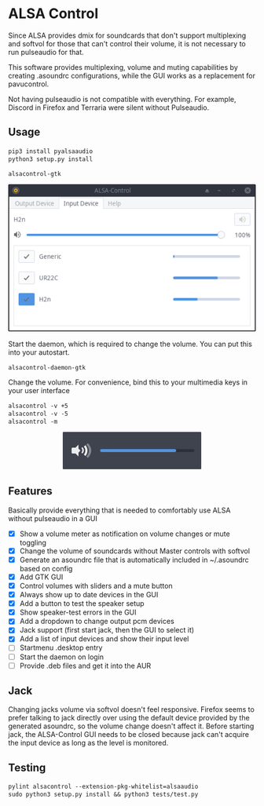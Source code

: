 # ALSA Control

Since ALSA provides dmix for soundcards that don't support multiplexing and softvol for those that can't control their volume,
it is not necessary to run pulseaudio for that.

This software provides multiplexing, volume and muting capabilities by creating .asoundrc configurations, while the GUI
works as a replacement for pavucontrol.

Not having pulseaudio is not compatible with everything. For example, Discord in Firefox and Terraria were silent without Pulseaudio.

## Usage

```
pip3 install pyalsaaudio
python3 setup.py install
```

```
alsacontrol-gtk
```

<p align="center">
    <img src="data/input-devices.png"/>
</p>

Start the daemon, which is required to change the volume. You can put this into your autostart.

```
alsacontrol-daemon-gtk
```

Change the volume. For convenience, bind this to your multimedia keys in your user interface

```
alsacontrol -v +5
alsacontrol -v -5
alsacontrol -m
```

<p align="center">
    <img src="data/notifications.png"/>
</p>


## Features

Basically provide everything that is needed to comfortably use ALSA without pulseaudio in a GUI

- [x] Show a volume meter as notification on volume changes or mute toggling
- [x] Change the volume of soundcards without Master controls with softvol
- [x] Generate an asoundrc file that is automatically included in ~/.asoundrc based on config
- [x] Add GTK GUI
- [x] Control volumes with sliders and a mute button
- [x] Always show up to date devices in the GUI
- [x] Add a button to test the speaker setup
- [x] Show speaker-test errors in the GUI
- [x] Add a dropdown to change output pcm devices
- [x] Jack support (first start jack, then the GUI to select it)
- [x] Add a list of input devices and show their input level
- [ ] Startmenu .desktop entry
- [ ] Start the daemon on login
- [ ] Provide .deb files and get it into the AUR

## Jack

Changing jacks volume via softvol doesn't feel responsive. Firefox seems to prefer
talking to jack directly over using the default device provided by the generated asoundrc, so the
volume change doesn't affect it. Before starting jack, the ALSA-Control GUI needs to be closed because
jack can't acquire the input device as long as the level is monitored.

## Testing

```
pylint alsacontrol --extension-pkg-whitelist=alsaaudio
sudo python3 setup.py install && python3 tests/test.py
```
